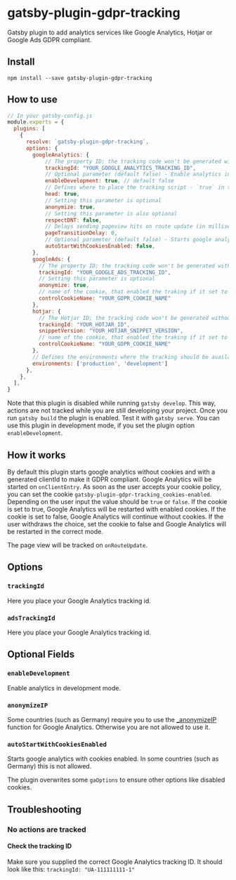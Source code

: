 # gatsby-plugin-gdpr-tracking
Gatsby plugin to add analytics services like Google Analytics, Hotjar or Google Ads GDPR compliant.

## Install

`npm install --save gatsby-plugin-gdpr-tracking`

## How to use

```javascript
// In your gatsby-config.js
module.exports = {
  plugins: [
    {
      resolve: `gatsby-plugin-gdpr-tracking`,
      options: {
        googleAnalytics: { 
            // The property ID; the tracking code won't be generated without it.
            trackingId: "YOUR_GOOGLE_ANALYTICS_TRACKING_ID",
            // Optional parameter (default false) - Enable analytics in development mode.
            enableDevelopment: true, // default false
            // Defines where to place the tracking script - `true` in the head and `false` in the body
            head: true,
            // Setting this parameter is optional
            anonymize: true,
            // Setting this parameter is also optional
            respectDNT: false,
            // Delays sending pageview hits on route update (in milliseconds)
            pageTransitionDelay: 0,
            // Optional parameter (default false) - Starts google analytics with cookies enabled. In some countries (such as Germany) this is not allowed.
            autoStartWithCookiesEnabled: false,
        },
        googleAds: {
          // The property ID; the tracking code won't be generated without it.
          trackingId: "YOUR_GOOGLE_ADS_TRACKING_ID",
          // Setting this parameter is optional
          anonymize: true,
          // name of the cookie, that enabled the traking if it set to true
          controlCookieName: "YOUR_GDPR_COOKIE_NAME"
        },
        hotjar: {
          // The Hotjar ID; the tracking code won't be generated without it.
          trackingId: "YOUR_HOTJAR_ID",
          snippetVersion: "YOUR_HOTJAR_SNIPPET_VERSION",
          // name of the cookie, that enabled the traking if it set to true
          controlCookieName: "YOUR_GDPR_COOKIE_NAME"
        },
        // Defines the environments where the tracking should be available  - default is ["production"]
        environments: ['production', 'development']
      },
    },
  ],
}
```
Note that this plugin is disabled while running `gatsby develop`. This way, actions are not tracked while you are still developing your project. Once you run `gatsby build` the plugin is enabled. Test it with `gatsby serve`.
You can use this plugin in development mode, if you set the plugin option `enableDevelopment`.

## How it works
By default this plugin starts google analytics without cookies and with a generated clientId to make it GDPR compliant. Google Analytics will be started on `onClientEntry`.
As soon as the user accepts your cookie policy, you can set the cookie `gatsby-plugin-gdpr-tracking_cookies-enabled`.
Depending on the user input the value should be `true` or `false`. 
If the cookie is set to true, Google Analytics will be restarted with enabled cookies. 
If the cookie is set to false, Google Analytics will continue without cookies.
If the user withdraws the choice, set the cookie to false and Google Analytics will be restarted in the correct mode.

The page view will be tracked on `onRouteUpdate`.

## Options

### `trackingId`

Here you place your Google Analytics tracking id.

### `adsTrackingId`

Here you place your Google Analytics tracking id.

## Optional Fields

### `enableDevelopment`

Enable analytics in development mode.

### `anonymizeIP`

Some countries (such as Germany) require you to use the
[\_anonymizeIP](https://support.google.com/analytics/answer/2763052) function for
Google Analytics. Otherwise you are not allowed to use it. 

### `autoStartWithCookiesEnabled`

Starts google analytics with cookies enabled. In some countries (such as Germany) this is not allowed.


The plugin overwrites some `gaOptions` to ensure other options like disabled cookies.

## Troubleshooting

### No actions are tracked

#### Check the tracking ID

Make sure you supplied the correct Google Analytics tracking ID. It should look like this: `trackingId: "UA-111111111-1"`
